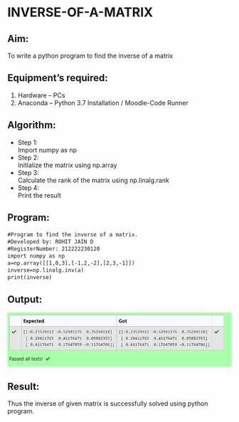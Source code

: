 # INVERSE-OF-A-MATRIX
## Aim:
To write a python program to find the inverse of a matrix
## Equipment’s required:
1. 	Hardware – PCs
2. 	Anaconda – Python 3.7 Installation / Moodle-Code Runner
## Algorithm:
- Step 1:  
Import numpy as np
- Step 2:   
Initialize the matrix using np.array
- Step 3:   
Calculate the rank of the matrix using np.linalg.rank
- Step 4:      
Print the result
## Program:
```
#Program to find the inverse of a matrix.
#Developed by: ROHIT JAIN D
#RegisterNumber: 212222230120
import numpy as np
a=np.array([[1,0,3],[-1,2,-2],[2,3,-1]])
inverse=np.linalg.inv(a)
print(inverse)
```
## Output:
![OUTPUT](./images/output.png)
## Result:
Thus the inverse of given matrix is successfully solved using python program.